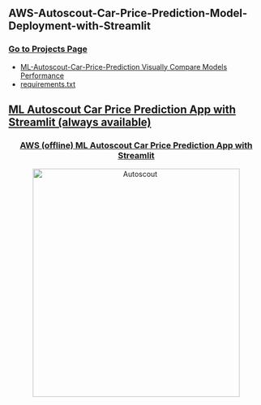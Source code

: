 ## AWS-Autoscout-Car-Price-Prediction-Model-Deployment-with-Streamlit

### [Go to Projects Page](https://github.com/celik-muhammed/50P-AWS-Model-Deployment-Prediction-App/blob/master/README.md)

- [ML-Autoscout-Car-Price-Prediction Visually Compare Models Performance](https://github.com/celik-muhammed/ML-Autoscout-Car-Price-Prediction-Project/blob/master/README.md 'ML-Autoscout-Car-Price-Prediction')
- [requirements.txt](./requirements.txt 'requirements.txt')

## [ML Autoscout Car Price Prediction App with Streamlit (always available)](https://celik-muhammed-aws-autoscout-car-price-prediction-mo-app-4mzrh3.streamlitapp.com/)

<div align="center">

### [AWS (offline) ML Autoscout Car Price Prediction App with Streamlit](http://54.204.253.204:8501 'ML Autoscout Car Price Prediction App with Streamlit')
<a href='http://54.204.253.204:8501'><img src='https://user-images.githubusercontent.com/94930605/192065963-bd1a9b7a-3be6-4b6e-8b7d-0b3a0e9063c0.png' alt='Autoscout' title='ML-Autoscout-Car-Price-Prediction' width=90%, height=450></a>
</div>
